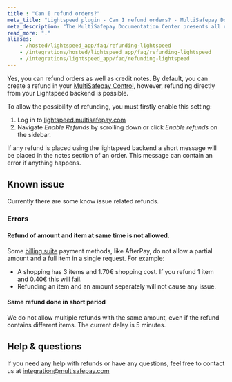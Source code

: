 ```yaml
---
title : "Can I refund orders?"
meta_title: "Lightspeed plugin - Can I refund orders? - MultiSafepay Docs"
meta_description: "The MultiSafepay Documentation Center presents all relevant information about our Plugins and API. You can also find support pages for payment methods, tools and general questions as well as the contact details of our Support and Integration Teams."
read_more: "."
aliases:
    - /hosted/lightspeed_app/faq/refunding-lightspeed
    - /integrations/hosted/lightspeed_app/faq/refunding-lightspeed
    - /integrations/lightspeed_app/faq/refunding-lightspeed
---
```


Yes, you can refund orders as well as credit notes. By default, you can create a refund in your [MultiSafepay Control](https://merchant.multisafepay.com), however, refunding directly from your Lightspeed backend is possible.

To allow the possibility of refunding, you must firstly enable this setting:

1. Log in to [lightspeed.multisafepay.com](https://lightspeed.multisafepay.com/settings)
2. Navigate _Enable Refunds_ by scrolling down or click _Enable refunds_ on the sidebar.

If any refund is placed using the lightspeed backend a short message will be placed in the notes section of an order. This message can contain an error if anything happens.

## Known issue
Currently there are some know issue related refunds. 

### Errors

#### Refund of amount and item at same time is not allowed.
Some [billing suite](https://docs.multisafepay.com/payment-methods/billing-suite/) payment methods, like AfterPay, do not allow a partial amount and a full item in a single request.
For example:

- A shopping has 3 items and 1.70€ shopping cost. If you refund 1 item and 0.40€ this will fail. 
- Refunding an item and an amount separately will not cause any issue.


#### Same refund done in short period
We do not allow multiple refunds with the same amount, even if the refund contains different items. The current delay is 5 minutes.

## Help & questions
If you need any help with refunds or have any questions, feel free to contact us at <integration@multisafepay.com>
